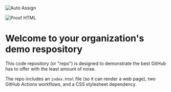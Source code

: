 ![Auto Assign](https://github.com/Kube-Mind/demo-repository/actions/workflows/auto-assign.yml/badge.svg)

![Proof HTML](https://github.com/Kube-Mind/demo-repository/actions/workflows/proof-html.yml/badge.svg)

# Welcome to your organization's demo respository
This code repository (or "repo") is designed to demonstrate the best GitHub has to offer with the least amount of noise.

The repo includes an `index.html` file (so it can render a web page), two GitHub Actions workflows, and a CSS stylesheet dependency.
